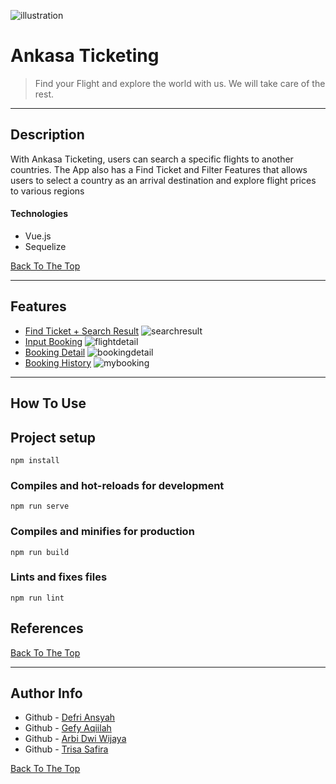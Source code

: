![illustration](https://user-images.githubusercontent.com/41407774/104251646-c4e96f80-54a2-11eb-912f-bda0baf22e36.png)
# Ankasa Ticketing

> Find your Flight and explore the  world with us. We will take care of the rest.

---

## Description

With Ankasa Ticketing, users can search a specific flights to another countries. The App also has a Find Ticket and Filter Features that allows users to select a country as an arrival destination and explore flight prices to various regions

#### Technologies

- Vue.js
- Sequelize

[Back To The Top](#read-me-template)

---

## Features
- [Find Ticket + Search Result](#description)
![searchresult](https://user-images.githubusercontent.com/41407774/104252586-f8c59480-54a4-11eb-92db-702bcc4adc63.JPG)
- [Input Booking](#how-to-use)
![flightdetail](https://user-images.githubusercontent.com/41407774/104252593-fb27ee80-54a4-11eb-87ff-a5114d20b9e0.JPG)
- [Booking Detail](#references)
![bookingdetail](https://user-images.githubusercontent.com/41407774/104252590-fa8f5800-54a4-11eb-9ef7-c36f8a2d740d.JPG)
- [Booking History](#license)
![mybooking](https://user-images.githubusercontent.com/41407774/104252596-fbc08500-54a4-11eb-9cad-458e6108c229.JPG)
---

## How To Use

## Project setup
```
npm install
```

### Compiles and hot-reloads for development
```
npm run serve
```

### Compiles and minifies for production
```
npm run build
```

### Lints and fixes files
```
npm run lint
```

## References
[Back To The Top](#read-me-template)

---

## Author Info

- Github - [Defri Ansyah](https://github.com/defri-ansyah)
- Github - [Gefy Aqiilah](https://github.com/Gefyaqiilah)
- Github - [Arbi Dwi Wijaya](https://github.com/ArbiNMaki)
- Github - [Trisa Safira](https://github.com/safiratrisa)

[Back To The Top](#read-me-template)
